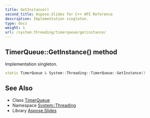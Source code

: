 ```yaml
---
title: GetInstance()
second_title: Aspose.Slides for C++ API Reference
description: Implementation singleton.
type: docs
weight: 1
url: /system.threading/timerqueue/getinstance/
---
```

## TimerQueue::GetInstance() method


Implementation singleton.

```cpp
static TimerQueue & System::Threading::TimerQueue::GetInstance()
```

## See Also

* Class [TimerQueue](../)
* Namespace [System::Threading](../../)
* Library [Aspose.Slides](../../../)